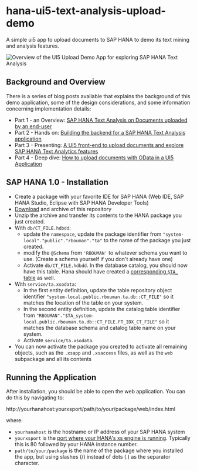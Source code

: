 # hana-ui5-text-analysis-upload-demo
A simple ui5 app to upload documents to SAP HANA to demo its text mining and analysis features.

![Overview of the UI5 Upload Demo App for exploring SAP HANA Text Analysis](https://drive.google.com/uc?id=1wJlPq9osrJZQQyA2Aw2St_JjBn8ReH51&authuser=0&export=download "Application Overview Screenshot")

## Background and Overview

There is a series of blog posts available that explains the background of this demo application, some of the design considerations, and some information concerning implementation details:

* Part 1 - an Overview: [SAP HANA Text Analysis on Documents uploaded by an end-user](http://rpbouman.blogspot.com/2019/12/building-ui5-demo-for-sap-hana-text.html")
* Part 2 - Hands on: [Building the backend for a SAP HANA Text Analysis application](https://rpbouman.blogspot.com/2019/12/building-ui5-demo-for-sap-hana-text_1.html)
* Part 3 - Presenting: [A UI5 front-end to upload documents and explore SAP HANA Text Analytics features](https://rpbouman.blogspot.com/2019/12/building-ui5-demo-for-sap-hana-text_2.html)
* Part 4 - Deep dive: [How to upload documents with OData in a UI5 Application](https://rpbouman.blogspot.com/2019/12/building-ui5-demo-for-sap-hana-text_3.html)

## SAP HANA 1.0 - Installation

* Create a package with your favorite IDE for SAP HANA (Web IDE, SAP HANA Studio, Eclipse with SAP HANA Developer Tools)
* [Download](https://github.com/just-bi/hana-ui5-text-analysis-upload-demo/archive/master.zip) and archive of this repository
* Unzip the archive and transfer its contents to the HANA package you just created.
* With `db/CT_FILE.hdbdd`:
  * update the `namespace`, update the package identifier from `"system-local"."public"."rbouman"."ta"` to the name of the package you just created.
  * modify the `@Schema` from `'RBOUMAN'` to whatever schema you want to use. (Create a schema yourself if you don't already have one)
  * Activate `db/CT_FILE.hdbdd`. In the database catalog, you should now have this table. Hana should have created a [corresponding `$TA_` table](https://help.sap.com/viewer/fedd7e90a382415cbdd273891651ab4d/1.0.12/en-US/e580220fc1014045ab9f45ea9f82d8d8.html) as well.
* With `service/ta.xsodata`:
  * In the first entity definition, update the table repository object identifier `"system-local.public.rbouman.ta.db::CT_FILE"` so it matches the location of the table on your system.
  * In the second entity definition, update the catalog table identifier from `"RBOUMAN"."$TA_system-local.public.rbouman.ta.db::CT_FILE.FT_IDX_CT_FILE"` so it matches the database schema and catalog table name on your system.
  * Activate `service/ta.xsodata`.
* You can now activate the package you created to activate all remaining objects, such as the `.xsapp` and `.xsaccess` files, as well as the `web` subpackage and all its contents

## Running the Application

After installation, you should be able to open the web application. You can do this by navigating to:

  http://yourhanahost:yourxsport/path/to/your/package/web/index.html
  
where:
* `yourhanahost` is the hostname or IP address of your SAP HANA system
* `yourxsport` is the [port where your HANA's xs engine is running](https://help.sap.com/viewer/6b94445c94ae495c83a19646e7c3fd56/1.0.12/en-US/116cc3f3f3f645159ee138c3ba50a48b.html). Typically this is 80 followed by your HANA instance number.
* `path/to/your/package` is the name of the package where you installed the app, but using slashes (/) instead of dots (.) as the separator character.